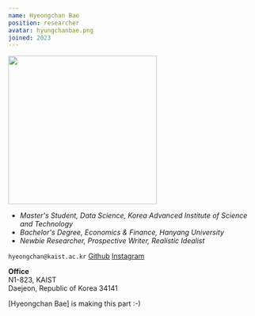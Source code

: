 ```yaml
---
name: Hyeongchan Bae
position: researcher
avatar: hyungchanbae.png
joined: 2023
---
```


<img width="300" src="{{site.baseurl}}/images/people/{{page.avatar}}" data-action="zoom">

- _Master's Student, Data Science, Korea Advanced Institute of Science and Technology_<br>
- _Bachelor's Degree, Economics & Finance, Hanyang University_<br>
- _Newbie Researcher, Prospective Writer, Realistic Idealist_

<i class="fa fa-envelope-o"></i> `hyeongchan@kaist.ac.kr`
<i class="fa fa-github" aria-hidden="true"></i>[Github](https://github.com/Rlearnchan)
<i class="fa fa-instagram" aria-hidden="true"></i>[Instagram](https://www.instagram.com/ba_eb_ae/)

**Office**<br>
N1-823, KAIST <br>
Daejeon, Republic of Korea 34141

[Hyeongchan Bae] is making this part :-)
